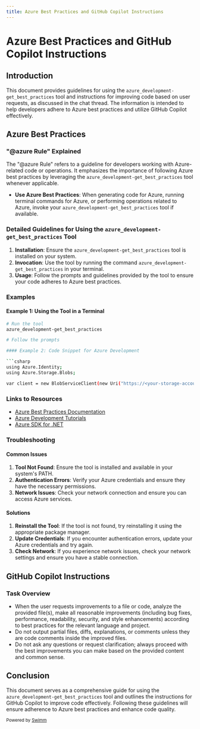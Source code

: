 ```yaml
---
title: Azure Best Practices and GitHub Copilot Instructions
---
```

# Azure Best Practices and GitHub Copilot Instructions

## Introduction

This document provides guidelines for using the `azure_development-get_best_practices` tool and instructions for improving code based on user requests, as discussed in the chat thread. The information is intended to help developers adhere to Azure best practices and utilize GitHub Copilot effectively.

## Azure Best Practices

### "@azure Rule" Explained

The "@azure Rule" refers to a guideline for developers working with Azure-related code or operations. It emphasizes the importance of following Azure best practices by leveraging the `azure_development-get_best_practices` tool whenever applicable.

- **Use Azure Best Practices**: When generating code for Azure, running terminal commands for Azure, or performing operations related to Azure, invoke your `azure_development-get_best_practices` tool if available.

### Detailed Guidelines for Using the `azure_development-get_best_practices` Tool

1. **Installation**: Ensure the `azure_development-get_best_practices` tool is installed on your system.
2. **Invocation**: Use the tool by running the command `azure_development-get_best_practices` in your terminal.
3. **Usage**: Follow the prompts and guidelines provided by the tool to ensure your code adheres to Azure best practices.

### Examples

#### Example 1: Using the Tool in a Terminal

```sh
# Run the tool
azure_development-get_best_practices

# Follow the prompts

#### Example 2: Code Snippet for Azure Development

```csharp
using Azure.Identity;
using Azure.Storage.Blobs;

var client = new BlobServiceClient(new Uri("https://<your-storage-account>.blob.core.windows.net"), new DefaultAzureCredential());
```

### Links to Resources

- [Azure Best Practices Documentation](https://docs.microsoft.com/en-us/azure/architecture/best-practices/)
- [Azure Development Tutorials](https://docs.microsoft.com/en-us/learn/azure/)
- [Azure SDK for .NET](https://github.com/Azure/azure-sdk-for-net)

### Troubleshooting

#### Common Issues

1. **Tool Not Found**: Ensure the tool is installed and available in your system's PATH.
2. **Authentication Errors**: Verify your Azure credentials and ensure they have the necessary permissions.
3. **Network Issues**: Check your network connection and ensure you can access Azure services.

#### Solutions

1. **Reinstall the Tool**: If the tool is not found, try reinstalling it using the appropriate package manager.
2. **Update Credentials**: If you encounter authentication errors, update your Azure credentials and try again.
3. **Check Network**: If you experience network issues, check your network settings and ensure you have a stable connection.

## GitHub Copilot Instructions

### Task Overview

- When the user requests improvements to a file or code, analyze the provided file(s), make all reasonable improvements (including bug fixes, performance, readability, security, and style enhancements) according to best practices for the relevant language and project.
- Do not output partial files, diffs, explanations, or comments unless they are code comments inside the improved files.
- Do not ask any questions or request clarification; always proceed with the best improvements you can make based on the provided content and common sense.

## Conclusion

This document serves as a comprehensive guide for using the `azure_development-get_best_practices` tool and outlines the instructions for GitHub Copilot to improve code effectively. Following these guidelines will ensure adherence to Azure best practices and enhance code quality.

<SwmMeta version="3.0.0"><sup>Powered by [Swimm](https://app.swimm.io/)</sup></SwmMeta>
